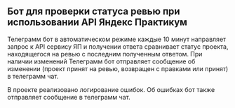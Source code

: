 ## Бот для проверки статуса ревью при использовании API Яндекс Практикум

Телеграмм бот в автоматическом режиме каждые 10 минут направляет запрос к API сервису ЯП и получении ответа сравнивает статус проекта, находящегося на ревью с последним полученным ответом. При наличии изменений Телеграмм бот отправляет сообщение об изменении (проект принят на ревью, возвращен с правками или принят) в телеграмм чат.

В проекте реализовано логирование ошибок. Об ошибках бот также отправляет сообщение в телеграмм чат.

